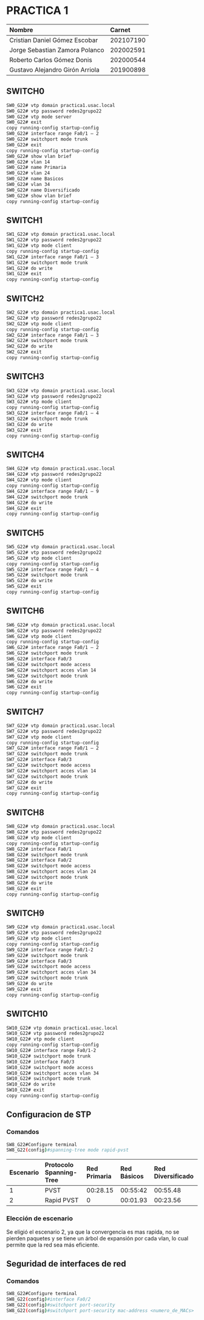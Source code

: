 # PRACTICA 1

|Nombre|Carnet|
|:----|:----|
|Cristian Daniel Gómez Escobar |202107190|
|Jorge Sebastian Zamora Polanco |202002591|
|Roberto Carlos Gómez Donis |202000544|
|Gustavo Alejandro Girón Arriola |201900898|

## SWITCH0

```bash
SW0_G22# vtp domain practica1.usac.local  
SW0_G22# vtp password redes2grupo22  
SW0_G22# vtp mode server  
SW0_G22# exit  
copy running-config startup-config  
SW0_G22# interface range Fa0/1 – 2  
SW0_G22# switchport mode trunk  
SW0_G22# exit  
copy running-config startup-config  
SW0_G22# show vlan brief  
SW0_G22# vlan 14  
SW0_G22# name Primaria  
SW0_G22# vlan 24  
SW0_G22# name Basicos  
SW0_G22# vlan 34  
SW0_G22# name Diversificado  
SW0_G22# show vlan brief  
copy running-config startup-config
```

## SWITCH1  

```bash
SW1_G22# vtp domain practica1.usac.local  
SW1_G22# vtp password redes2grupo22  
SW1_G22# vtp mode client  
copy running-config startup-config  
SW1_G22# interface range Fa0/1 – 3  
SW1_G22# switchport mode trunk  
SW1_G22# do write  
SW1_G22# exit  
copy running-config startup-config
```  

## SWITCH2  

```bash
SW2_G22# vtp domain practica1.usac.local  
SW2_G22# vtp password redes2grupo22  
SW2_G22# vtp mode client  
copy running-config startup-config  
SW2_G22# interface range Fa0/1 – 3  
SW2_G22# switchport mode trunk  
SW2_G22# do write  
SW2_G22# exit  
copy running-config startup-config
```  

## SWITCH3  

```bash
SW3_G22# vtp domain practica1.usac.local  
SW3_G22# vtp password redes2grupo22  
SW3_G22# vtp mode client  
copy running-config startup-config  
SW3_G22# interface range Fa0/1 – 4  
SW3_G22# switchport mode trunk  
SW3_G22# do write  
SW3_G22# exit  
copy running-config startup-config
```  

## SWITCH4  

```bash
SW4_G22# vtp domain practica1.usac.local  
SW4_G22# vtp password redes2grupo22  
SW4_G22# vtp mode client  
copy running-config startup-config  
SW4_G22# interface range Fa0/1 – 9  
SW4_G22# switchport mode trunk  
SW4_G22# do write  
SW4_G22# exit  
copy running-config startup-config
```  

## SWITCH5  

```bash
SW5_G22# vtp domain practica1.usac.local  
SW5_G22# vtp password redes2grupo22  
SW5_G22# vtp mode client  
copy running-config startup-config  
SW5_G22# interface range Fa0/1 – 4  
SW5_G22# switchport mode trunk  
SW5_G22# do write  
SW5_G22# exit  
copy running-config startup-config
```  

## SWITCH6  

```bash
SW6_G22# vtp domain practica1.usac.local  
SW6_G22# vtp password redes2grupo22  
SW6_G22# vtp mode client  
copy running-config startup-config  
SW6_G22# interface range Fa0/1 – 2  
SW6_G22# switchport mode trunk  
SW6_G22# interface Fa0/3  
SW6_G22# switchport mode access  
SW6_G22# switchport acces vlan 14  
SW6_G22# switchport mode trunk  
SW6_G22# do write  
SW6_G22# exit  
copy running-config startup-config
```  

## SWITCH7  

```bash
SW7_G22# vtp domain practica1.usac.local  
SW7_G22# vtp password redes2grupo22  
SW7_G22# vtp mode client  
copy running-config startup-config  
SW7_G22# interface range Fa0/1 – 2  
SW7_G22# switchport mode trunk  
SW7_G22# interface Fa0/3  
SW7_G22# switchport mode access  
SW7_G22# switchport acces vlan 14  
SW7_G22# switchport mode trunk  
SW7_G22# do write  
SW7_G22# exit  
copy running-config startup-config
```  

## SWITCH8

```bash
SW8_G22# vtp domain practica1.usac.local
SW8_G22# vtp password redes2grupo22
SW8_G22# vtp mode client
copy running-config startup-config
SW8_G22# interface Fa0/1
SW8_G22# switchport mode trunk
SW8_G22# interface Fa0/2
SW8_G22# switchport mode access
SW8_G22# switchport acces vlan 24
SW8_G22# switchport mode trunk
SW8_G22# do write
SW8_G22# exit
copy running-config startup-config
```

## SWITCH9

```bash
SW9_G22# vtp domain practica1.usac.local
SW9_G22# vtp password redes2grupo22
SW9_G22# vtp mode client
copy running-config startup-config
SW9_G22# interface range Fa0/1-2
SW9_G22# switchport mode trunk
SW9_G22# interface Fa0/3
SW9_G22# switchport mode access
SW9_G22# switchport acces vlan 34
SW9_G22# switchport mode trunk
SW9_G22# do write
SW9_G22# exit
copy running-config startup-config
```

## SWITCH10

```bash
SW10_G22# vtp domain practica1.usac.local
SW10_G22# vtp password redes2grupo22
SW10_G22# vtp mode client
copy running-config startup-config
SW10_G22# interface range Fa0/1-2
SW10_G22# switchport mode trunk
SW10_G22# interface Fa0/3
SW10_G22# switchport mode access
SW10_G22# switchport acces vlan 34
SW10_G22# switchport mode trunk
SW10_G22# do write
SW10_G22# exit
copy running-config startup-config
```

## Configuracion de STP

### Comandos

```bash
SW8_G22#Configure terminal
SW8_G22(config)#spanning-tree mode rapid-pvst
```

|Escenario|Protocolo Spanning-Tree|Red Primaria|Red Básicos|Red Diversificado|
|:----|:----|:----|:----|:----|
|1|PVST|00:28.15|00:55:42|00:55.48|
|2|Rapid PVST|0|00:01.93|00:23.56|

### Elección de escenario  
Se eligió el escenario 2, ya que la convergencia es mas rapida, no se pierden paquetes y se tiene un árbol de expansión por cada vlan, lo cual permite que la red sea más eficiente. 
## Seguridad de interfaces de red

### Comandos

```bash
SW8_G22#Configure terminal
SW8_G22(config)#interface Fa0/2
SW8_G22(config)#switchport port-security
SW8_G22(config)#switchport port-security mac-address <numero_de_MACs>
```
